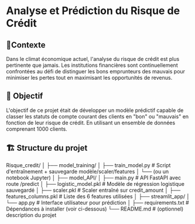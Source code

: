 # Analyse et Prédiction du Risque de Crédit

## 📖Contexte 
Dans le climat économique actuel, l'analyse du risque de crédit est plus pertinente que jamais. Les institutions financières sont continuellement confrontées au défi de distinguer les bons emprunteurs des mauvais pour minimiser les pertes tout en maximisant les opportunités de revenus.

## 🎯 Objectif 

L'objectif de ce projet était de développer un modèle prédictif capable de classer les statuts de compte courant des clients en "bon" ou "mauvais" en fonction de leur risque de crédit. En utilisant un ensemble de données comprenant 1000 clients. 

## 🏗️ Structure du projet 

Risque_credit/
│
├── model_training/
│   ├── train_model.py              # Script d'entraînement + sauvegarde modèle/scaler/features
│   └── (ou un notebook Jupyter)
│
├── model_API/
│   ├── main.py                     # API FastAPI avec route /predict
│   ├── logistic_model.pkl          # Modèle de régression logistique sauvegardé
│   ├── scaler.pkl                  # Scaler entraîné sur credit_amount
│   ├── features_columns.pkl        # Liste des 6 features utilisées
│
├── streamlit_app/
│   └── app.py                      # Interface utilisateur pour prédiction
│
├── requirements.txt                # Dépendances à installer (voir ci-dessous)
└── README.md                       # (optionnel) description du projet
